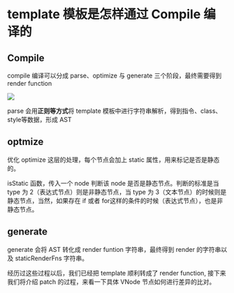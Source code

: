 # template 模板是怎样通过 Compile 编译的

Compile
---
compile 编译可以分成 parse、optimize 与 generate 三个阶段，最终需要得到 render function

<img src='https://p1-jj.byteimg.com/tos-cn-i-t2oaga2asx/gold-user-assets/2017/12/19/1606ec3d306ab28f~tplv-t2oaga2asx-zoom-in-crop-mark:3024:0:0:0.awebp'>


parse 会用**正则等方式**将 template 模板中进行字符串解析，得到指令、class、style等数据，形成 AST

optmize
---
优化
optimize 这层的处理，每个节点会加上 static 属性，用来标记是否是静态的。

 isStatic 函数，传入一个 node 判断该 node 是否是静态节点。判断的标准是当 type 为 2（表达式节点）则是非静态节点，当 type 为 3（文本节点）的时候则是静态节点，当然，如果存在 if 或者 for这样的条件的时候（表达式节点），也是非静态节点。

generate
---
generate 会将 AST 转化成 render funtion 字符串，最终得到 render 的字符串以及 staticRenderFns 字符串。

经历过这些过程以后，我们已经把 template 顺利转成了 render function, 接下来我们将介绍 patch 的过程，来看一下具体 VNode 节点如何进行差异的比对。


